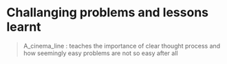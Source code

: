 # Challanging problems and lessons learnt 

> A_cinema_line : teaches the importance of clear thought process and how seemingly easy problems are not so easy after all
 